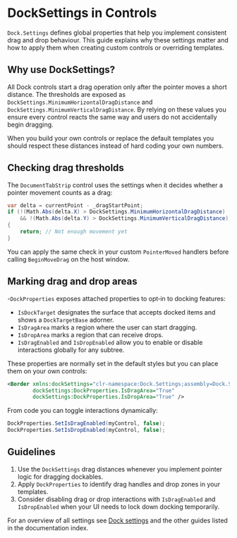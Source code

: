 # DockSettings in Controls

`Dock.Settings` defines global properties that help you implement consistent drag and drop behaviour. This guide explains why these settings matter and how to apply them when creating custom controls or overriding templates.

## Why use DockSettings?

All Dock controls start a drag operation only after the pointer moves a short distance. The thresholds are exposed as `DockSettings.MinimumHorizontalDragDistance` and `DockSettings.MinimumVerticalDragDistance`. By relying on these values you ensure every control reacts the same way and users do not accidentally begin dragging.

When you build your own controls or replace the default templates you should respect these distances instead of hard coding your own numbers.

## Checking drag thresholds

The `DocumentTabStrip` control uses the settings when it decides whether a pointer movement counts as a drag:

```csharp
var delta = currentPoint - _dragStartPoint;
if (!(Math.Abs(delta.X) > DockSettings.MinimumHorizontalDragDistance)
    && !(Math.Abs(delta.Y) > DockSettings.MinimumVerticalDragDistance))
{
    return; // Not enough movement yet
}
```

You can apply the same check in your custom `PointerMoved` handlers before calling `BeginMoveDrag` on the host window.

## Marking drag and drop areas

-`DockProperties` exposes attached properties to opt‑in to docking features:

- `IsDockTarget` designates the surface that accepts docked items and shows a `DockTargetBase` adorner.
- `IsDragArea` marks a region where the user can start dragging.
- `IsDropArea` marks a region that can receive drops.
- `IsDragEnabled` and `IsDropEnabled` allow you to enable or disable interactions globally for any subtree.

These properties are normally set in the default styles but you can place them on your own controls:

```xml
<Border xmlns:dockSettings="clr-namespace:Dock.Settings;assembly=Dock.Settings"
        dockSettings:DockProperties.IsDragArea="True"
        dockSettings:DockProperties.IsDropArea="True" />
```

From code you can toggle interactions dynamically:

```csharp
DockProperties.SetIsDragEnabled(myControl, false);
DockProperties.SetIsDropEnabled(myControl, false);
```

## Guidelines

1. Use the `DockSettings` drag distances whenever you implement pointer logic for dragging dockables.
2. Apply `DockProperties` to identify drag handles and drop zones in your templates.
3. Consider disabling drag or drop interactions with `IsDragEnabled` and `IsDropEnabled` when your UI needs to lock down docking temporarily.

For an overview of all settings see [Dock settings](dock-settings.md) and the other guides listed in the documentation index.
